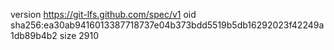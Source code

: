 version https://git-lfs.github.com/spec/v1
oid sha256:ea30ab9416013387718737e04b373bdd5519b5db16292023f42249a1db89b4b2
size 2910
